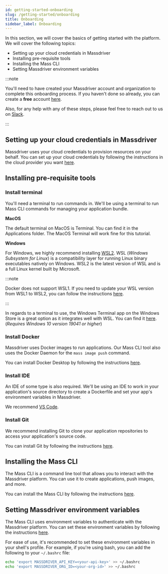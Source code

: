 ```yaml
---
id: getting-started-onboarding
slug: /getting-started/onboarding
title: Onboarding
sidebar_label: Onboarding
---
```


In this section, we will cover the basics of getting started with the platform. We will cover the following topics:

* Setting up your cloud credentials in Massdriver
* Installing pre-requisite tools
* Installing the Mass CLI
* Setting Massdriver environment variables

:::note

You'll need to have created your Massdriver account and organization to complete this onboarding process. If you haven't done so already, you can create a **free** account [here](https://app.massdriver.cloud/register).

Also, for any help with any of these steps, please feel free to reach out to us on [Slack](https://join.slack.com/t/massdrivercommunity/shared_invite/zt-1smvckvdj-jVFpBG2jF5XiYzX2njDCWA).

:::

## Setting up your cloud credentials in Massdriver

Massdriver uses your cloud credentials to provision resources on your behalf. You can set up your cloud credentials by following the instructions in the cloud provider you want [here](https://app.massdriver.cloud/organization/credentials).

## Installing pre-requisite tools

### Install terminal

You'll need a terminal to run commands in. We'll be using a terminal to run Mass CLI commands for managing your application bundle.

**MacOS**

The default terminal on MacOS is Terminal. You can find it in the Applications folder. The MacOS Terminal will work fine for this tutorial.

**Windows**

For Windows, we highly recommend installing [WSL2](https://learn.microsoft.com/en-us/windows/wsl/install). WSL (*Windows Subsystem for Linux*) is a compatibility layer for running Linux binary executables natively on Windows. WSL2 is the latest version of WSL and is a full Linux kernel built by Microsoft.

:::note

Docker does not support WSL1. If you need to update your WSL version from WSL1 to WSL2, you can follow the instructions [here](https://learn.microsoft.com/en-us/windows/wsl/install#upgrade-version-from-wsl-1-to-wsl-2).

:::

In regards to a terminal to use, the Windows Terminal app on the Windows Store is a great option as it integrates well with WSL. You can find it [here](https://apps.microsoft.com/store/detail/windows-terminal/9N0DX20HK701?hl=en-us&gl=us&activetab=pivot%3Aoverviewtab). (*Requires Windows 10 version 19041 or higher*)

### Install Docker

Massdriver uses Docker images to run applications. Our Mass CLI tool also uses the Docker Daemon for the `mass image push` command. 

You can install Docker Desktop by following the instructions [here](https://docs.docker.com/get-docker/).

### Install IDE

An IDE of some type is also required. We'll be using an IDE to work in your application's source directory to create a Dockerfile and set your app's environment variables in Massdriver.

We recommend [VS Code](https://code.visualstudio.com/). 

### Install Git

We recommend installing Git to clone your application repositories to access your application's source code.

You can install Git by following the instructions [here](https://git-scm.com/book/en/v2/Getting-Started-Installing-Git).

## Installing the Mass CLI

The Mass CLI is a command line tool that allows you to interact with the Massdriver platform. You can use it to create applications, push images, and more.

You can install the Mass CLI by following the instructions [here](/docs/cli/00-overview.md).

## Setting Massdriver environment variables

The Mass CLI uses environment variables to authenticate with the Massdriver platform. You can set these environment variables by following the instructions [here](/docs/cli/00-overview.md###setup).

For ease of use, it's recommended to set these environment variables in your shell's profile. For example, if you're using bash, you can add the following to your `~/.bashrc` file:

```bash
echo 'export MASSDRIVER_API_KEY=<your-api-key>' >> ~/.bashrc
echo 'export MASSDRIVER_ORG_ID=<your-org-id>' >> ~/.bashrc
```
